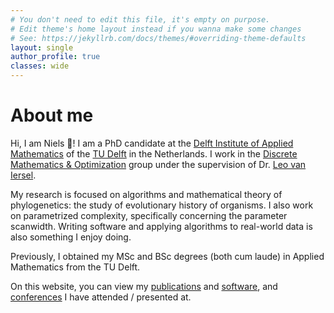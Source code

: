 ```yaml
---
# You don't need to edit this file, it's empty on purpose.
# Edit theme's home layout instead if you wanna make some changes
# See: https://jekyllrb.com/docs/themes/#overriding-theme-defaults
layout: single
author_profile: true
classes: wide
---
```


# About me
Hi, I am Niels 👋! I am a PhD candidate at the [Delft Institute of Applied Mathematics](https://www.tudelft.nl/ewi/over-de-faculteit/afdelingen/applied-mathematics) of the [TU Delft](https://www.tudelft.nl/) in the Netherlands. 
  I work in the [Discrete Mathematics & Optimization](https://www.tudelft.nl/ewi/over-de-faculteit/afdelingen/applied-mathematics/discrete-mathematics-optimization) group under the supervision of Dr. [Leo van Iersel](https://leovaniersel.wordpress.com/). 

My research is focused on algorithms and mathematical theory of phylogenetics: the study of evolutionary history of organisms. 
I also work on parametrized complexity, specifically concerning the parameter scanwidth. 
Writing software and applying algorithms to real-world data is also something I enjoy doing.

Previously, I obtained my MSc and BSc degrees (both cum laude) in Applied Mathematics from the TU Delft.

On this website, you can view my [publications](/publications/) and [software](/software/), and [conferences](/conferences/) I have attended / presented at.

